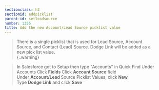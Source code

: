```yaml
---
sectionclass: h3
sectionid: addpicklist
parent-id: setleadsource
number: 1355
title: Add the new Account/Lead Source picklist value
---
```

>There is a single picklist that is used for Lead Source, Account Source, and Contact (Lead) Source.  Dodge Link will be added as a new pick list value.  
{:.warning}

> In Salesforce got to Setup then type "Accounts" in Quick Find 
Under Accounts Click **Fields**
Click **Account Source** field  
Under **Account/Lead** Source Picklist Values, click **New**  
Type **Dodge Link** and click **Save**  
